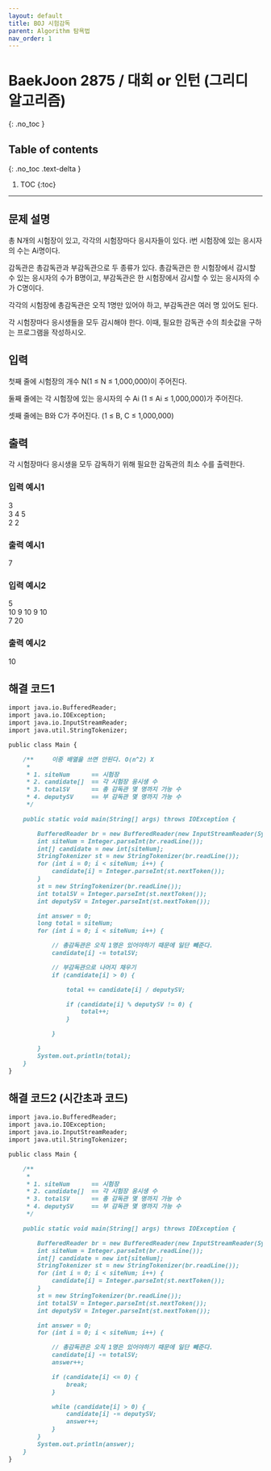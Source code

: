 ```yaml
---
layout: default
title: BOJ 시험감독
parent: Algorithm 탐욕법
nav_order: 1
---
```


# BaekJoon 2875 / 대회 or 인턴 (그리디 알고리즘)
{: .no_toc }

## Table of contents
{: .no_toc .text-delta }

1. TOC
{:toc}

---

## 문제 설명

총 N개의 시험장이 있고, 각각의 시험장마다 응시자들이 있다. i번 시험장에 있는 응시자의 수는 Ai명이다.  

감독관은 총감독관과 부감독관으로 두 종류가 있다. 총감독관은 한 시험장에서 감시할 수 있는 응시자의 수가 B명이고, 부감독관은 한 시험장에서 감시할 수 있는 응시자의 수가 C명이다.  

각각의 시험장에 총감독관은 오직 1명만 있어야 하고, 부감독관은 여러 명 있어도 된다.  

각 시험장마다 응시생들을 모두 감시해야 한다. 이때, 필요한 감독관 수의 최솟값을 구하는 프로그램을 작성하시오.  

## 입력

첫째 줄에 시험장의 개수 N(1 ≤ N ≤ 1,000,000)이 주어진다.  

둘째 줄에는 각 시험장에 있는 응시자의 수 Ai (1 ≤ Ai ≤ 1,000,000)가 주어진다.  

셋째 줄에는 B와 C가 주어진다. (1 ≤ B, C ≤ 1,000,000)  

## 출력

각 시험장마다 응시생을 모두 감독하기 위해 필요한 감독관의 최소 수를 출력한다.

### 입력 예시1

3  
3 4 5  
2 2  

### 출력 예시1

7  

### 입력 예시2

5  
10 9 10 9 10  
7 20  

### 출력 예시2

10  

## 해결 코드1
```markdown
import java.io.BufferedReader;
import java.io.IOException;
import java.io.InputStreamReader;
import java.util.StringTokenizer;

public class Main {

    /**     이중 배열을 쓰면 안된다. O(n^2) X
     *
     * 1. siteNum      == 시험장
     * 2. candidate[]  == 각 시험장 응시생 수
     * 3. totalSV      == 총 감독관 몇 명까지 가능 수
     * 4. deputySV     == 부 감독관 몇 명까지 가능 수
     */

    public static void main(String[] args) throws IOException {

        BufferedReader br = new BufferedReader(new InputStreamReader(System.in));
        int siteNum = Integer.parseInt(br.readLine());
        int[] candidate = new int[siteNum];
        StringTokenizer st = new StringTokenizer(br.readLine());
        for (int i = 0; i < siteNum; i++) {
            candidate[i] = Integer.parseInt(st.nextToken());
        }
        st = new StringTokenizer(br.readLine());
        int totalSV = Integer.parseInt(st.nextToken());
        int deputySV = Integer.parseInt(st.nextToken());

        int answer = 0;
        long total = siteNum;
        for (int i = 0; i < siteNum; i++) {

            // 총감독관은 오직 1명은 있어야하기 때문에 일단 빼준다.
            candidate[i] -= totalSV;

            // 부감독관으로 나머지 채우기
            if (candidate[i] > 0) {

                total += candidate[i] / deputySV;

                if (candidate[i] % deputySV != 0) {
                    total++;
                }

            }

        }
        System.out.println(total);
    }
}
```
## 해결 코드2 (시간초과 코드)
```markdown
import java.io.BufferedReader;
import java.io.IOException;
import java.io.InputStreamReader;
import java.util.StringTokenizer;

public class Main {

    /**
     *
     * 1. siteNum      == 시험장
     * 2. candidate[]  == 각 시험장 응시생 수
     * 3. totalSV      == 총 감독관 몇 명까지 가능 수
     * 4. deputySV     == 부 감독관 몇 명까지 가능 수
     */

    public static void main(String[] args) throws IOException {

        BufferedReader br = new BufferedReader(new InputStreamReader(System.in));
        int siteNum = Integer.parseInt(br.readLine());
        int[] candidate = new int[siteNum];
        StringTokenizer st = new StringTokenizer(br.readLine());
        for (int i = 0; i < siteNum; i++) {
            candidate[i] = Integer.parseInt(st.nextToken());
        }
        st = new StringTokenizer(br.readLine());
        int totalSV = Integer.parseInt(st.nextToken());
        int deputySV = Integer.parseInt(st.nextToken());

        int answer = 0;
        for (int i = 0; i < siteNum; i++) {

            // 총감독관은 오직 1명은 있어야하기 때문에 일단 빼준다.
            candidate[i] -= totalSV;
            answer++;

            if (candidate[i] <= 0) {
                break;
            }

            while (candidate[i] > 0) {
                candidate[i] -= deputySV;
                answer++;
            }
        }
        System.out.println(answer);
    }
}
```